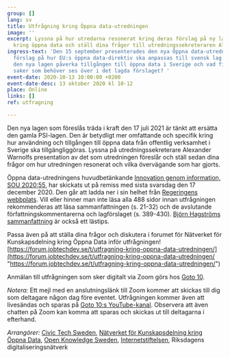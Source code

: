 ```yaml
---
group: []
lang: sv
title: Utfrågning kring Öppna data-utredningen
image: ''
excerpt: Lyssna på hur utredarna resonerat kring deras förslag på ny lagstiftning
  kring öppna data och ställ dina frågor till utredningssekreteraren Alexander Warnolf.
ingress-text: 'Den 15 september presenterades den nya Öppna data-utredningen som ger
  förslag på hur EU:s öppna data-direktiv ska anpassas till svensk lag. Hur kommer
  den nya lagen påverka tillgången till öppna data i Sverige och vad finns det för
  saker som behöver ses över i det lagda förslaget? '
event-date: 2020-10-13 10:00:00 +0200
event-date-desc: 13 oktober 2020 kl 10-12
place: Online
links: []
ref: utfragning

---
```

Den nya lagen som föreslås träda i kraft den 17 juli 2021 är tänkt att ersätta den gamla PSI-lagen. Den är betydligt mer omfattande och specifik kring hur användning och tillgången till öppna data från offentlig verksamhet i Sverige ska tillgängliggöras. Lyssna på utredningssekreterare Alexander Warnolfs presentation av det som utredningen föreslår och ställ sedan dina frågor om hur utredningen resonerat och vilka övervägande som har gjorts.

Öppna data-utredningens huvudbetänkande [Innovation genom information, SOU 2020:55](https://www.regeringen.se/rattsliga-dokument/statens-offentliga-utredningar/2020/09/sou-202055/), har skickats ut på remiss med sista svarsdag den 17 december 2020. Den går att ladda ner i sin helhet från [Regeringens webbplats](https://www.regeringen.se/4a63bd/contentassets/9b6505e3b3964b4a9a7de4557c08e78d/sou-2020_55_webb.pdf). Vill eller hinner man inte läsa alla 488 sidor innan utfrågningen rekommenderas att läsa sammanfattningen (s. 21-32) och de avslutande författningskommentarerna och lagförslaget (s. 389-430). [Björn Hagströms sammanfattning](http://www.hagstrom.nu/oppna-data/oppenhet-som-standard-foreslas-bli-normen/) är också ett lästips.

Passa även på att ställa dina frågor och diskutera i forumet för Nätverket för Kunskapsdelning kring Öppna Data inför utfrågningen! [https://forum.jobtechdev.se/t/utfragning-kring-oppna-data-utredningen/](https://forum.jobtechdev.se/t/utfragning-kring-oppna-data-utredningen/ "https://forum.jobtechdev.se/t/utfragning-kring-oppna-data-utredningen/")

Anmälan till utfrågningen som sker digitalt via Zoom görs hos [Goto 10](https://www.goto10.se/).

_Notera:_ Ett mejl med en anslutningslänk till Zoom kommer att skickas till dig som deltagare någon dag före eventet. Utfrågningen kommer även att livesändas och sparas på [Goto 10:s YouTube-kanal](https://www.youtube.com/channel/UCK5k7hsVwA_QZiSbRrQlW6Q). Observera att även chatten på Zoom kan komma att sparas och skickas ut till deltagarna i efterhand.

_Arrangörer:_ [Civic Tech Sweden](https://civictech.se/), [Nätverket för Kunskapsdelning kring Öppna Data](https://gitlab.com/open-data-knowledge-sharing/wiki/-/wikis/home), [Open Knowledge Sweden](https://okfn.org/network/sweden/), [Internetstiftelsen](https://internetstiftelsen.se/), Riksdagens digitaliseringsnätverk